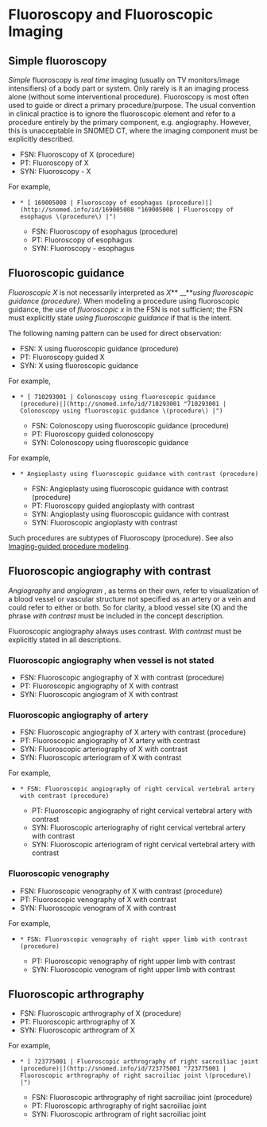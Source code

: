 # Fluoroscopy and Fluoroscopic Imaging

## Simple fluoroscopy

_Simple_ fluoroscopy is _real time_ imaging (usually on TV monitors/image intensifiers) of a body part or system. Only rarely is it an imaging process alone (without some interventional procedure). Fluoroscopy is most often used to guide or direct a primary procedure/purpose. The usual convention in clinical practice is to ignore the fluoroscopic element and refer to a procedure entirely by the primary component, e.g. angiography. However, this is unacceptable in SNOMED CT, where the imaging component must be explicitly described.

* FSN: Fluoroscopy of X (procedure)
* PT: Fluoroscopy of X
* SYN: Fluoroscopy - X

For example,

* ```
  * [ 169005008 | Fluoroscopy of esophagus (procedure)|](http://snomed.info/id/169005008 "169005008 | Fluoroscopy of esophagus \(procedure\) |")
  ```
  * FSN: Fluoroscopy of esophagus (procedure)
  * PT: Fluoroscopy of esophagus
  * SYN: Fluoroscopy - esophagus

## Fluoroscopic guidance

_Fluoroscopic X_ is not necessarily interpreted as _X_\*\* \_\_\*\*_using fluoroscopic guidance (procedure)_. When modeling a procedure using fluoroscopic guidance, the use of _fluoroscopic x_ in the FSN is not sufficient; the FSN must explicitly state _using fluoroscopic_ _guidance_ if that is the intent.

The following naming pattern can be used for direct observation:

* FSN: X using fluoroscopic guidance (procedure)
* PT: Fluoroscopy guided X
* SYN: X using fluoroscopic guidance

For example,

* ```
  * [ 710293001 | Colonoscopy using fluoroscopic guidance (procedure)|](http://snomed.info/id/710293001 "710293001 | Colonoscopy using fluoroscopic guidance \(procedure\) |")
  ```
  * FSN: Colonoscopy using fluoroscopic guidance (procedure)
  * PT: Fluoroscopy guided colonoscopy
  * SYN: Colonoscopy using fluoroscopic guidance

For example,

* ```
  * Angioplasty using fluoroscopic guidance with contrast (procedure)
  ```
  * FSN: Angioplasty using fluoroscopic guidance with contrast (procedure)
  * PT: Fluoroscopy guided angioplasty with contrast
  * SYN: Angioplasty using fluoroscopic guidance with contrast
  * SYN: Fluoroscopic angioplasty with contrast

Such procedures are subtypes of Fluoroscopy (procedure). See also [Imaging-guided procedure modeling](../../../../../../authoring/procedure/Imaging-guided-procedure-modeling_174691295.html).

## Fluoroscopic angiography with contrast

_Angiography_ and _angiogram_ , as terms on their own, refer to visualization of a blood vessel or vascular structure not specified as an artery or a vein and could refer to either or both. So for clarity, a blood vessel site (X) and the phrase _with_ _contrast_ must be included in the concept description.

Fluoroscopic angiography always uses contrast. _With contrast_ must be explicitly stated in all descriptions.

### Fluoroscopic angiography when vessel is not stated

* FSN: Fluoroscopic angiography of X with contrast (procedure)
* PT: Fluoroscopic angiography of X with contrast
* SYN: Fluoroscopic angiogram of X with contrast

### Fluoroscopic angiography of artery

* FSN: Fluoroscopic angiography of X artery with contrast (procedure)
* PT: Fluoroscopic angiography of X artery with contrast
* SYN: Fluoroscopic arteriography of X with contrast
* SYN: Fluoroscopic arteriogram of X with contrast

For example,

* ```
  * FSN: Fluoroscopic angiography of right cervical vertebral artery with contrast (procedure)
  ```
  * PT: Fluoroscopic angiography of right cervical vertebral artery with contrast
  * SYN: Fluoroscopic arteriography of right cervical vertebral artery with contrast
  * SYN: Fluoroscopic arteriogram of right cervical vertebral artery with contrast

### Fluoroscopic venography

* FSN: Fluoroscopic venography of X with contrast (procedure)
* PT: Fluoroscopic venography of X with contrast
* SYN: Fluoroscopic venogram of X with contrast

For example,

* ```
  * FSN: Fluoroscopic venography of right upper limb with contrast (procedure)
  ```
  * PT: Fluoroscopic venography of right upper limb with contrast
  * SYN: Fluoroscopic venogram of right upper limb with contrast

## Fluoroscopic arthrography

* FSN: Fluoroscopic arthrography of X (procedure)
* PT: Fluoroscopic arthrography of X
* SYN: Fluoroscopic arthrogram of X

For example,

* ```
  * [ 723775001 | Fluoroscopic arthrography of right sacroiliac joint (procedure)|](http://snomed.info/id/723775001 "723775001 | Fluoroscopic arthrography of right sacroiliac joint \(procedure\) |")
  ```
  * FSN: Fluoroscopic arthrography of right sacroiliac joint (procedure)
  * PT: Fluoroscopic arthrography of right sacroiliac joint
  * SYN: Fluoroscopic arthrogram of right sacroiliac joint
